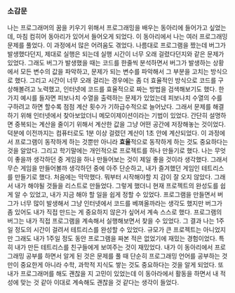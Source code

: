 ### 소감문<br>

나는 프로그래머의 꿈을 키우기 위해서 프로그래밍을 배우는 동아리에 들어가고 싶었는데, 마침 컴히어 동아리가 있어서 들어오게 되었다. 이 동아리에서 나는 여러 프로그래밍 문제를 풀었다. 이 과정에서 많은 어려움도 겪었다. 나름대로 프로그램을 짰는데 버그가 발생했다던지, 제대로 실행은 되는데
실행 시간이 너무 오래 걸렸다던지와 같은 문제가 있었다. 그래도 버그가 발생했을 때는 코드를 한줄씩 분석하면서 버그가 발생하는 상황에서 모든 변수의 값을 파악하고, 문제가 되는 변수를 파악해서 그 부분을 고치는 방식으로 했다. 그리고 시간이 너무 오래 걸리는 경우에는 좀 더 효율적인 방식으로
코드를 구상해볼려고 노력했고, 인터넷에 코드를 효율적으로 짜는 방법을 검색해보기도 했다. 한 가지 예시를 들자면 피보나치 수열을 출력하는 문제가 있었는데 피보나치 수열의 수를 구하려고 하면 할수록 점점 계산 횟수가 기하급수적으로 늘어났다. 그래서 문제를 해결하기 위해 인터넷에서 찾아보았더니
메모이제이션이라는 기법이 있었다. 간단히 설명하면 중복되는 계산을 줄이기 위해서 계산한 값을 그냥 어떤 공간에 저장해놓는 것이었다. 덕분에 이전까지는 컴퓨터로도 1분 이상 걸렸던 계산이 1초 안에 계산되었다. 이 과정에서 프로그램이 동작하게 하는 것뿐만 아니라 **효율**적으로 동작하게 하는 것도
중요하다는 것을 알았다. 그리고 학기말에는 개인적으로 프로젝트를 하나 만들기로 했다. 나는 무엇이 좋을까 생각하던 중 게임을 하나 만들어보는 것이 제일 좋을 것이라 생각했다. 그래서 무슨 게임을 만들어볼까 생각하던 중에 아주 단순하고, 내가 즐겨했던 게임인 테트리스를 만들기로 했다.
처음에는 막막했다. 뭐부터 시작해야할 지 감이 잘 오지 않았다. 그래서 내가 해야될 것들을 리스트로 만들었다. 그렇게 했더니 현재 프로젝트의 완성도를 쉽게 알 수 있었고, 내가 지금 해야 할 일을 쉽게 정할 수 있었다. 프로그램을 만들면서 버그가 너무 많이 발생해서 
그냥 인터넷에서 코드를 베껴올까라는 생각도 했지만 버그가 좀 있어도 내가 직접 만드는 게 중요하지 않은가 싶어서 계속 스스로 했다. 프로그램의 버그는 내가 직접 프로그램을 계속해서 실행해보면서 찾을 수 있었다. 그 결과 나는 1주일 정도의 시간이 걸려서 테트리스를 완성할 수 있었다.
규모가 큰 프로젝트는 아니었지만 그래도 내가 1주일 정도 동안 프로그램을 짜본 적은 없었기에 재밌는 경험이었다. 특히 내가 만든 테트리스를 친구들에게 보여주는 것이 재밌었다. 내가 이 동아리에서 프로그래밍 공부를 하면서 알게 된 것은 문제를 풀 때 
단순히 프로그래밍 언어를 공부하는 것만이 중요한게 아니라 수학, 과학적 지식도 쌓는 것도 중요하다는 것을 알게 되었다. 또 내가 프로그래머를 해도 괜찮을 지 고민이 있었는데 이 동아라에서 활동을 하면서 내 적성에 맞는 것 같아 이대로 계속해도 괜찮을 것 같다는 생각이 들었다.
